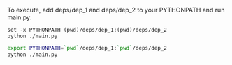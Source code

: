 To execute, add deps/dep_1 and deps/dep_2 to your PYTHONPATH and run main.py:

```fish
set -x PYTHONPATH (pwd)/deps/dep_1:(pwd)/deps/dep_2
python ./main.py
```

```bash
export PYTHONPATH=`pwd`/deps/dep_1:`pwd`/deps/dep_2
python ./main.py
```